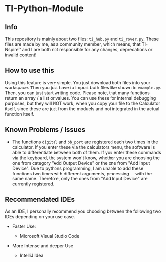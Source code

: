# TI-Python-Module

## Info

This repository is mainly about two files: `ti_hub.py` and `ti_rover.py`. These files are made by me, as a community member, which means, that TI-Nspire™ and I are both not responsible for any changes, deprecations or invalid content!

## How to use this

Using this feature is very simple. You just download both files into your workspace. Then you just have to import both files like shown in `example.py`. Then, you can just start writing code. Please note, that many functions return an array / a list or values. You can use these for internal debugging purposes, but they will NOT work, when you copy your file to the Calculator itself, since these are just from the moduels and not integrated in the actual function itself.

## Known Problems / Issues

- The functions `digital` and `bb_port` are registered each two times in the calculator. If you enter these via the calculators menu, the software is able to differentiate between both of them. If you enter these commands via the keyboard, the system won't know, whether you are choosing the one from category "Add Output Device" or the one from "Add Input Device". Due to pythons programming, I am unable to add these functions two times with different arguments, processing ... with the same name. Therefore, only the ones from "Add Input Device" are currently registered.

## Recommendated IDEs

As an IDE, I personally recommend you choosing between the following two IDEs depending on your use case.
 - Faster Use:
    - Microsoft Visual Studio Code

 - More Intense and deeper Use
    - IntelliJ Idea

